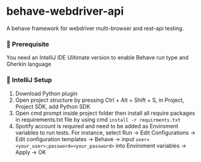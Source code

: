 # behave-webdriver-api
A behave framework for webdriver multi-browser and rest-api testing.

### 🍬 Prerequisite 
You need an IntelliJ IDE Ulitimate version to enable Behave run type and Gherkin language

### 🍰 IntelliJ Setup
1. Download Python plugin
2. Open project structure by pressing Ctrl + Alt + Shift + S, in Project, Project SDK, add Python SDK
3. Open cmd prompt inside project folder then install all require packages in requirements.txt file by using cmd `install -r requirments.txt`
4. Spotify account is required and need to be added as Enviroment variables to run tests. For instance, select Run -> Edit Configurations 
-> Edit configuration templates -> Behave -> input `user=<your_user>;password=<your_password>` into Enviroment variables -> Apply -> OK

